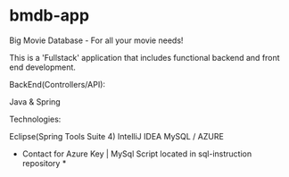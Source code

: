 # bmdb-app
Big Movie Database - For all your movie needs!

This is a 'Fullstack' application that includes functional backend and front end development.


BackEnd(Controllers/API):

  Java & Spring 


Technologies:

  Eclipse(Spring Tools Suite 4)
  IntelliJ IDEA
  MySQL / AZURE
  
* Contact for Azure Key | MySql Script located in sql-instruction repository *
